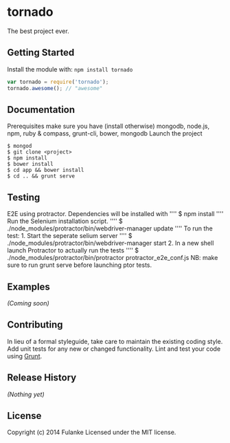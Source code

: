 # tornado

The best project ever.

## Getting Started
Install the module with: `npm install tornado`

```javascript
var tornado = require('tornado');
tornado.awesome(); // "awesome"
```

## Documentation
 Prerequisites
 make sure you have (install otherwise) mongodb, node.js, npm, ruby & compass, grunt-cli, bower, mongodb
 Launch the project
 ```
 $ mongod
 $ git clone <project>
 $ npm install
 $ bower install
 $ cd app && bower install
 $ cd .. && grunt serve
```

## Testing
  E2E
  using protractor. Dependencies will be installed with
  ''''
  $ npm install
  ''''
  Run the Selenium installation script.
  ''''
  $ ./node_modules/protractor/bin/webdriver-manager update
  ''''
  To run the test:
    1. Start the seperate selium server
    ''''
    $ ./node_modules/protractor/bin/webdriver-manager start
    2. In a new shell launch Protractor to actually run the tests
    ''''
    $ ./node_modules/protractor/bin/protractor protractor_e2e_conf.js
    NB: make sure to run grunt serve before launching ptor tests.



## Examples
_(Coming soon)_

## Contributing
In lieu of a formal styleguide, take care to maintain the existing coding style. Add unit tests for any new or changed functionality. Lint and test your code using [Grunt](http://gruntjs.com/).

## Release History
_(Nothing yet)_

## License
Copyright (c) 2014 Fulanke
Licensed under the MIT license.
